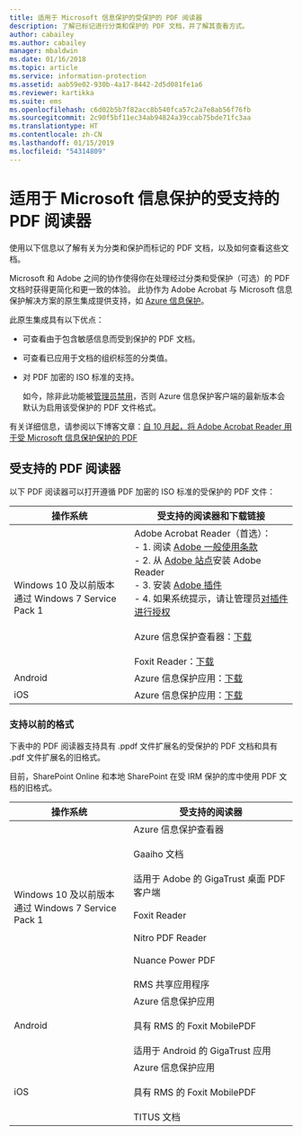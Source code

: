 ```yaml
---
title: 适用于 Microsoft 信息保护的受保护的 PDF 阅读器
description: 了解已标记进行分类和保护的 PDF 文档，并了解其查看方式。
author: cabailey
ms.author: cabailey
manager: mbaldwin
ms.date: 01/16/2018
ms.topic: article
ms.service: information-protection
ms.assetid: aab59e02-930b-4a17-8442-2d5d081fe1a6
ms.reviewer: kartikka
ms.suite: ems
ms.openlocfilehash: c6d02b5b7f82acc8b540fca57c2a7e8ab56f76fb
ms.sourcegitcommit: 2c90f5bf11ec34ab94824a39ccab75bde71fc3aa
ms.translationtype: HT
ms.contentlocale: zh-CN
ms.lasthandoff: 01/15/2019
ms.locfileid: "54314809"
---
```

# <a name="supported-pdf-readers-for-microsoft-information-protection"></a>适用于 Microsoft 信息保护的受支持的 PDF 阅读器

使用以下信息以了解有关为分类和保护而标记的 PDF 文档，以及如何查看这些文档。

Microsoft 和 Adobe 之间的协作使得你在处理经过分类和受保护（可选）的 PDF 文档时获得更简化和更一致的体验。 此协作为 Adobe Acrobat 与 Microsoft 信息保护解决方案的原生集成提供支持，如 [Azure 信息保护](../what-is-information-protection.md)。 

此原生集成具有以下优点：

- 可查看由于包含敏感信息而受到保护的 PDF 文档。

- 可查看已应用于文档的组织标签的分类值。

- 对 PDF 加密的 ISO 标准的支持。
    
    如今，除非此功能被[管理员禁用](client-admin-guide-customizations.md#dont-protect-pdf-files-by-using-the-iso-standard-for-pdf-encryption)，否则 Azure 信息保护客户端的最新版本会默认为启用该受保护的 PDF 文件格式。

有关详细信息，请参阅以下博客文章：[自 10 月起，将 Adobe Acrobat Reader 用于受 Microsoft 信息保护保护的 PDF](https://techcommunity.microsoft.com/t5/Azure-Information-Protection/Starting-October-use-Adobe-Acrobat-Reader-for-PDFs-protected-by/ba-p/262738)

## <a name="supported-pdf-readers"></a>受支持的 PDF 阅读器

以下 PDF 阅读器可以打开遵循 PDF 加密的 ISO 标准的受保护的 PDF 文件：

|操作系统|受支持的阅读器和下载链接|
|----------------|-----------------------------------|
|Windows 10 及以前版本<br />通过 Windows 7 Service Pack 1|Adobe Acrobat Reader（首选）：<br />- 1. 阅读 [Adobe 一般使用条款](https://www.adobe.com/legal/terms.html) <br />- 2. 从 [Adobe 站点](https://www.adobe.com/)安装 Adobe Reader<br />- 3. 安装 [Adobe 插件](https://go.microsoft.com/fwlink/?linkid=2050049)<br />- 4. 如果系统提示，请让管理员[对插件进行授权](https://techcommunity.microsoft.com/t5/Azure-Information-Protection/General-Availability-of-Adobe-Acrobat-Reader-integration-with/ba-p/298396) <br /><br /> Azure 信息保护查看器：[下载](https://go.microsoft.com/fwlink/?linkid=838993)<br /><br />Foxit Reader：[下载](https://www.foxitsoftware.com/pdf-reader/)|
|Android|Azure 信息保护应用：[下载](https://go.microsoft.com/fwlink/?LinkId=325340)|
|iOS|Azure 信息保护应用：[下载](https://go.microsoft.com/fwlink/?LinkId=325338)|

### <a name="support-for-previous-formats"></a>支持以前的格式

下表中的 PDF 阅读器支持具有 .ppdf 文件扩展名的受保护的 PDF 文档和具有 .pdf 文件扩展名的旧格式。

目前，SharePoint Online 和本地 SharePoint 在受 IRM 保护的库中使用 PDF 文档的旧格式。


|操作系统|受支持的阅读器|
|----------------|-----------------------------------|
|Windows 10 及以前版本<br />通过 Windows 7 Service Pack 1|Azure 信息保护查看器<br /><br />Gaaiho 文档<br /><br />适用于 Adobe 的 GigaTrust 桌面 PDF 客户端<br /><br />Foxit Reader<br /><br />Nitro PDF Reader<br /><br /> Nuance Power PDF<br /><br />RMS 共享应用程序|
|Android|Azure 信息保护应用<br /><br />具有 RMS 的 Foxit MobilePDF<br /><br />适用于 Android 的 GigaTrust 应用|
|iOS|Azure 信息保护应用<br /><br />具有 RMS 的 Foxit MobilePDF<br /><br />TITUS 文档|
